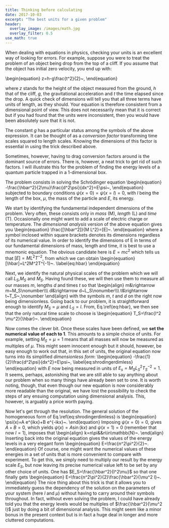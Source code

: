 ```yaml
---
title: Thinking before calculating
date: 2017-10-03
excerpt: "The best units for a given problem"
header:
  overlay_image: /images/math.jpg
  overlay_filter: 0.5
use_math: true
---
```


When dealing with equations in physics, checking your units is an excellent way of looking for errors. For example, suppose you were to treat the problem of an object being drop from the top of a cliff. If you assume that the object has initial zero velocity, you end up with:

\begin{equation}
z=h-g\frac{t^2}{2}~,
\end{equation}

where $z$ stands for the height of the object measured from the ground, $h$ that of the cliff, $g$, the gravitational acceleration and $t$ the time elapsed since the drop. A quick check of dimensions will tell you that all three terms have units of length, as they should. Your equation is therefore consistent from a dimensional point of view. This does not necessarily mean that it is correct but if you had found that the units were inconsistent, then you would have been absolutely sure that it is not.

The constant $g$ has a particular status among the symbols of the above expression. It can be thought of as a *conversion factor* transforming time scales squared to length scales. Knowing the dimensions of this factor is essential in using the trick described above.

Sometimes, however, having to drag conversion factors around is the dominant source of errors. There is, however, a neat trick to get rid of such factors. I will illustrate this for the problem of finding the energy levels of a quantum particle trapped in a 1-dimensional box.

The problem consists in solving the Schrödinger equation
\begin{equation}
-\frac{\hbar^2}{2\mu}\frac{d^2\psi}{dx^2}=E\psi~,
\end{equation}
subjected to boundary conditions $\psi(x=0)=\psi(x=l)=0$, with $l$ being the length of the box, $\mu$, the mass of the particle and $E$, its energy.

We start by identifying the fundamental independent dimensions of the problem. Very often, these consists only in *mass* (M), *length* (L) and *time* (T). Occasionally one might want to add a scale of electric charge or temperature. The *dimensional analysis* version of the above equation gives you
\begin{equation}
\frac{[\hbar^2]}{M L^2}=[E]~.
\end{equation}
where a symbol inclosed within square brackets denotes its dimensions regardless of its numerical value. In order to identify the dimensions of E in terms of our fundamental dimensions of mass, length and time, it is best to use a mnemonic equation. The obvious candidate here is $E=mc^2$ which tells us that $[E]=M L^2T^{-2}$, from which we can obtain
\begin{equation}
[\hbar]=L^2M^2T^{-1}~.
\label{eq:hbar}
\end{equation}

Next, we identify the natural physical scales of the problem which we will call $L_S$,$M_S$ and $M_S$. Having found these, we will then use them to measure all our masses $m$, lengths $d$ and times $t$ so that
\begin{align}
m&\rightarrow m~M_S\nonumber\\\\\\
d&\rightarrow d~L_S\nonumber\\\\\\
t&\rightarrow t~T_S~,\nonumber
\end{align}
with the symbols $m$, $t$ and $d$ on the right now being dimensionless.
Going back to our problem, it is straightforward enough to identify $M_S=\mu$ and $L_S=l$. From, Eq.\ref{eq:hbar}, we then see that the only natural time scale to choose is
\begin{equation}
T_S=\frac{l^2 \mu^2}{\hbar}~.
\end{equation}

Now comes the clever bit. Once these scales have been defined, we **set the numerical value of each to $1$**. This amounts to a simple choice of units. For example, setting $M_S=\mu=1$ means that all masses will now be measured as multiples of $\mu$. This might seem innocent enough but it should, however, be easy enough to work out that, in this set of units, the original equation now turns into its simplified *dimensionless form*:
\begin{equation}
-\frac{1}{2}\frac{d^2\psi}{dx^2}=E\psi~,
\label{eq:shrodingerdimless}
\end{equation}
with $E$ now being measured in units of $E_s=M_S L_S^2 T_S^{-2}=1$. It seems, perhaps, astonishing that we are still able to say anything about our problem when so many things have already been set to one. It is worth noting, though, that even though our new equation is now considerably more readable than the original, we have lost the possibility to check the steps of any ensuing computation using dimensional analysis. This, however, is arguably a price worth paying.

Now let's get through the resolution. The general solution of the homogeneous form of Eq.\ref{eq:shrodingerdimless} is
\begin{equation}
\psi(x)=A e^{ikx}+B e^{-ikx}~.
\end{equation}
Imposing $\psi(x=0)=0$, gives $A+B=0$, which yields $\psi(x)=A \sin(kx)$ and $\psi(x=1)=0$ (remember that now $l=1$), imposes that
\begin{align}
k=n\pi&&n\in\mathbb{N}~.
\end{align}
Inserting back into the original equation gives the values of the energy levels in a very elegant form
\begin{equation}
E=\frac{n^2\pi^2}{2}~.
\end{equation}
Of course, one might want the numerical values of these energies in a set of units that is more convenient to compare with experiment. To get this, we simply need to multiply our result by the energy scale $E_S$, but now leaving its precise numerical value left to be set by any other choice of units. One has $E_S=\frac{\hbar^2}{l^2\mu}$ so that one finally gets
\begin{equation}
E=\frac{n^2\pi^2}{2}\frac{\hbar^2}{\mu^2 l}~.
\end{equation}
The nice thing about this trick is that it allows you to immediately guess the dependency of the solution on the parameters of your system (here $l$ and $\mu$) without having to carry around their symbols throughout. In fact, without even solving the problem, I could have already told you that the energy levels would be multiples of $\frac{\hbar^2}{\mu^2 l}$ just by doing a bit of dimensional analysis. This might seem like a minor bonus in the present context but is in fact a huge deal in longer and more cluttered computations.
